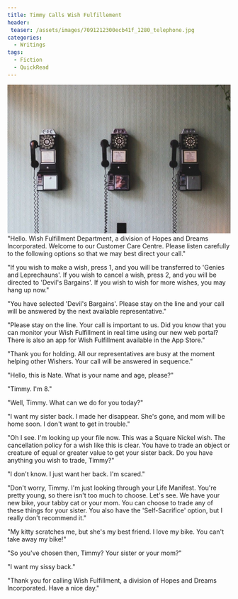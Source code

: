 ```yaml
---
title: Timmy Calls Wish Fulfillement
header:
 teaser: /assets/images/7091212300ecb41f_1280_telephone.jpg
categories:
  - Writings
tags:
  - Fiction
  - QuickRead
---
```

<img src="/assets/images/7091212300ecb41f_1280_telephone.jpg">"Hello. Wish Fulfillment Department, a division of Hopes and Dreams Incorporated. Welcome to our Customer Care Centre. Please listen carefully to the following options so that we may best direct your call."

"If you wish to make a wish, press 1, and you will be transferred to 'Genies and Leprechauns'. If you wish to cancel a wish, press 2, and you will be directed to 'Devil's Bargains'. If you wish to wish for more wishes, you may hang up now."

"You have selected 'Devil's Bargains'. Please stay on the line and your call will be answered by the next available representative."

"Please stay on the line. Your call is important to us. Did you know that you can monitor your Wish Fulfillment in real time using our new web portal? There is also an app for Wish Fulfillment available in the App Store."

"Thank you for holding. All our representatives are busy at the moment helping other Wishers. Your call will be answered in sequence."

"Hello, this is Nate. What is your name and age, please?"

"Timmy. I'm 8."

"Well, Timmy. What can we do for you today?"

"I want my sister back. I made her disappear. She's gone, and mom will be home soon. I don't want to get in trouble."

"Oh I see. I'm looking up your file now. This was a Square Nickel wish. The cancellation policy for a wish like this is clear. You have to trade an object or creature of equal or greater value to get your sister back. Do you have anything you wish to trade, Timmy?"

"I don't know. I just want her back. I'm scared."

"Don't worry, Timmy. I'm just looking through your Life Manifest. You're pretty young, so there isn't too much to choose. Let's see. We have your new bike, your tabby cat or your mom. You can choose to trade any of these things for your sister. You also have the 'Self-Sacrifice' option, but I really don't recommend it."

"My kitty scratches me, but she's my best friend. I love my bike. You can't take away my bike!"

"So you've chosen then, Timmy? Your sister or your mom?"

"I want my sissy back."

"Thank you for calling Wish Fulfillment, a division of Hopes and Dreams Incorporated. Have a nice day."
